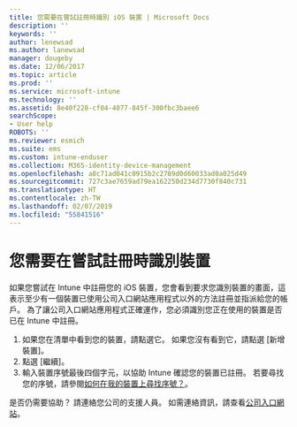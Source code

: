 ```yaml
---
title: 您需要在嘗試註冊時識別 iOS 裝置 | Microsoft Docs
description: ''
keywords: ''
author: lenewsad
ms.author: lanewsad
manager: dougeby
ms.date: 12/06/2017
ms.topic: article
ms.prod: ''
ms.service: microsoft-intune
ms.technology: ''
ms.assetid: 8e40f228-cf04-4077-845f-300fbc3baee6
searchScope:
- User help
ROBOTS: ''
ms.reviewer: esmich
ms.suite: ems
ms.custom: intune-enduser
ms.collection: M365-identity-device-management
ms.openlocfilehash: a8c71ad041c0915b2c2789d0d60033ad0a025d49
ms.sourcegitcommit: 727c3ae7659ad79ea162250d234d7730f840c731
ms.translationtype: HT
ms.contentlocale: zh-TW
ms.lasthandoff: 02/07/2019
ms.locfileid: "55841516"
---
```

# <a name="you-need-to-identify-your-device-when-youre-trying-to-enroll"></a>您需要在嘗試註冊時識別裝置

如果您嘗試在 Intune 中註冊您的 iOS 裝置，您會看到要求您識別裝置的畫面，這表示至少有一個裝置已使用公司入口網站應用程式以外的方法註冊並指派給您的帳戶。 為了讓公司入口網站應用程式正確運作，您必須識別您正在使用的裝置是否已在 Intune 中註冊。

1. 如果您在清單中看到您的裝置，請點選它。 如果您沒有看到它，請點選 [新增裝置]。
2. 點選 [繼續]。
3. 輸入裝置序號最後四個字元，以協助 Intune 確認您的裝置已註冊。 若要尋找您的序號，請參閱[如何在我的裝置上尋找序號？](how-do-i-find-the-serial-number-on-my-device-ios.md)。

是否仍需要協助？ 請連絡您公司的支援人員。 如需連絡資訊，請查看[公司入口網站](https://go.microsoft.com/fwlink/?linkid=2010980)。
